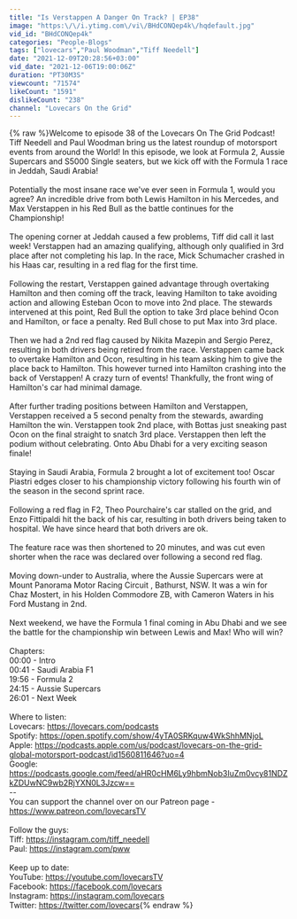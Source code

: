 ```yaml
---
title: "Is Verstappen A Danger On Track? | EP38"
image: "https:\/\/i.ytimg.com\/vi\/BHdCONQep4k\/hqdefault.jpg"
vid_id: "BHdCONQep4k"
categories: "People-Blogs"
tags: ["lovecars","Paul Woodman","Tiff Needell"]
date: "2021-12-09T20:28:56+03:00"
vid_date: "2021-12-06T19:00:06Z"
duration: "PT30M3S"
viewcount: "71574"
likeCount: "1591"
dislikeCount: "238"
channel: "Lovecars On the Grid"
---
```

{% raw %}Welcome to episode 38 of the Lovecars On The Grid Podcast! Tiff Needell and Paul Woodman bring us the latest roundup of motorsport events from around the World! In this episode, we look at Formula 2, Aussie Supercars and S5000 Single seaters, but we kick off with the Formula 1 race in Jeddah, Saudi Arabia!<br /><br />Potentially the most insane race we've ever seen in Formula 1, would you agree? An incredible drive from both Lewis Hamilton in his Mercedes, and Max Verstappen in his Red Bull as the battle continues for the Championship!<br /><br />The opening corner at Jeddah caused a few problems, Tiff did call it last week! Verstappen had an amazing qualifying, although only qualified in 3rd place after not completing his lap. In the race, Mick Schumacher crashed in his Haas car, resulting in a red flag for the first time.<br /><br />Following the restart, Verstappen gained advantage through overtaking Hamilton and then coming off the track, leaving Hamilton to take avoiding action and allowing Esteban Ocon to move into 2nd place. The stewards intervened at this point,  Red Bull the option to take 3rd place behind Ocon and Hamilton, or face a penalty. Red Bull chose to put Max into 3rd place.<br /><br />Then we had a 2nd red flag caused by Nikita Mazepin and Sergio Perez, resulting in both drivers being retired from the race. Verstappen came back to overtake Hamilton and Ocon, resulting in his team asking him to give the place back to Hamilton. This however turned into Hamilton crashing into the back of Verstappen! A crazy turn of events! Thankfully, the front wing of Hamilton's car had minimal damage.<br /><br />After further trading positions between Hamilton and Verstappen, Verstappen received a 5 second penalty from the stewards, awarding Hamilton the win. Verstappen took 2nd place, with Bottas just sneaking past Ocon on the final straight to snatch 3rd place. Verstappen then left the podium without celebrating. Onto Abu Dhabi for a very exciting season finale!<br /><br />Staying in Saudi Arabia, Formula 2 brought a lot of excitement too! Oscar Piastri edges closer to his championship victory following his fourth win of the season in the second sprint race. <br /><br />Following a red flag in F2, Theo Pourchaire's car stalled on the grid, and Enzo Fittipaldi hit the back of his car, resulting in both drivers being taken to hospital. We have since heard that both drivers are ok. <br /><br />The feature race was then shortened to 20 minutes, and was cut even shorter when the race was declared over following a second red flag.<br /><br />Moving down-under to Australia, where the Aussie Supercars were at Mount Panorama Motor Racing Circuit , Bathurst, NSW. It was a win for Chaz Mostert, in his Holden Commodore ZB, with Cameron Waters in his Ford Mustang in 2nd.<br /><br />Next weekend, we have the Formula 1 final coming in Abu Dhabi and we see the battle for the championship win between Lewis and Max! Who will win?<br /><br />Chapters:<br />00:00 - Intro<br />00:41 - Saudi Arabia F1<br />19:56 - Formula 2<br />24:15 - Aussie Supercars<br />26:01 - Next Week<br /><br />Where to listen: <br />Lovecars: <a rel="nofollow" target="blank" href="https://lovecars.com/podcasts">https://lovecars.com/podcasts</a><br />Spotify: <a rel="nofollow" target="blank" href="https://open.spotify.com/show/4yTA0SRKquw4WkShhMNjoL">https://open.spotify.com/show/4yTA0SRKquw4WkShhMNjoL</a><br />Apple: <a rel="nofollow" target="blank" href="https://podcasts.apple.com/us/podcast/lovecars-on-the-grid-global-motorsport-podcast/id1560811646?uo=4">https://podcasts.apple.com/us/podcast/lovecars-on-the-grid-global-motorsport-podcast/id1560811646?uo=4</a><br />Google: <a rel="nofollow" target="blank" href="https://podcasts.google.com/feed/aHR0cHM6Ly9hbmNob3IuZm0vcy81NDZkZDUwNC9wb2RjYXN0L3Jzcw==">https://podcasts.google.com/feed/aHR0cHM6Ly9hbmNob3IuZm0vcy81NDZkZDUwNC9wb2RjYXN0L3Jzcw==</a><br />--<br />You can support the channel over on our Patreon page - <a rel="nofollow" target="blank" href="https://www.patreon.com/lovecarsTV​">https://www.patreon.com/lovecarsTV​</a> <br /><br />Follow the guys:<br />Tiff:  <a rel="nofollow" target="blank" href="https://instagram.com/tiff_needell">https://instagram.com/tiff_needell</a><br />Paul:  <a rel="nofollow" target="blank" href="https://instagram.com/pww">https://instagram.com/pww</a><br /><br />Keep up to date: <br />YouTube: <a rel="nofollow" target="blank" href="https://youtube.com/lovecarsTV">https://youtube.com/lovecarsTV</a><br />Facebook: <a rel="nofollow" target="blank" href="https://facebook.com/lovecars">https://facebook.com/lovecars</a><br />Instagram: <a rel="nofollow" target="blank" href="https://instagram.com/lovecars">https://instagram.com/lovecars</a><br />Twitter: <a rel="nofollow" target="blank" href="https://twitter.com/lovecars">https://twitter.com/lovecars</a>{% endraw %}

